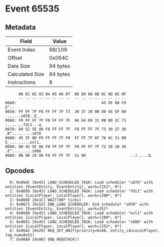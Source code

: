 # Event 65535

## Metadata

| Field           | Value    |
|-----------------|----------|
| Event Index     | 98/109   |
| Offset          | 0x064C   |
| Data Size       | 94 bytes |
| Calculated Size | 94 bytes |
| Instructions    | 8        |

```
      00 01 02 03 04 05 06 07  08 09 0A 0B 0C 0D 0E 0F
      -- -- -- -- -- -- -- --  -- -- -- -- -- -- -- --
0640:                                      45 5E 80 F8              E^..
0650: FF FF 7F F8 FF FF 7F 73  30 37 30 0B 80 45 5F 80  .......s070..E_.
0660: F0 FF FF 7F F0 FF FF 7F  66 64 69 31 0B 80 1C 71  ........fdi1...q
0670: 80 52 5E 80 F8 FF FF 7F  F8 FF FF 7F 73 30 37 30  .R^.........s070
0680: 45 5F 80 F0 FF FF 7F F0  FF FF 7F 6F 76 6C 31 0B  E_.........ovl1.
0690: 80 45 5E 80 F0 FF FF 7F  F0 FF FF 7F 73 30 38 36  .E^.........s086
06A0: 0B 80 29 08 F0 FF FF 7F  51 00                    ..).....Q.      
```

## Opcodes

```
  0: 0x064C [0x45] LOAD_SCHEDULED_TASK: Load scheduler "s070" with entities [EventEntity, EventEntity], work=[252*, 0*]
  1: 0x065D [0x45] LOAD_SCHEDULED_TASK: Load scheduler "fdi1" with entities [LocalPlayer, LocalPlayer], work=[200*, 0*]
  2: 0x066E [0x1C] WAIT(90* ticks)
  3: 0x0671 [0x52] END_LOAD_SCHEDULER: End scheduler "s070" with entities [EventEntity, EventEntity], work=252*
  4: 0x0680 [0x45] LOAD_SCHEDULED_TASK: Load scheduler "ovl1" with entities [LocalPlayer, LocalPlayer], work=[200*, 0*]
  5: 0x0691 [0x45] LOAD_SCHEDULED_TASK: Load scheduler "s086" with entities [LocalPlayer, LocalPlayer], work=[252*, 0*]
  6: 0x06A2 [0x29] REQ_SET_WAIT(priority=0x08, entity_id=LocalPlayer, tag_num=0x51)
  7: 0x06A9 [0x00] END_REQSTACK()
```
